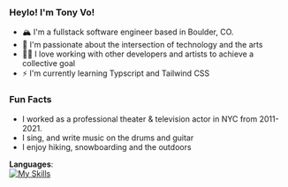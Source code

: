 ### Heylo! I'm Tony Vo!

- 🏔️ I'm a fullstack software engineer based in Boulder, CO. 
- 👾 I'm passionate about the intersection of technology and the arts 
- 🙌🏾 I love working with other developers and artists to achieve a collective goal
- ⚡️ I'm currently learning Typscript and Tailwind CSS


### Fun Facts
- I worked as a professional theater & television actor in NYC from 2011-2021. 
- I sing, and write music on the drums and guitar
- I enjoy hiking, snowboarding and the outdoors


**Languages**: 
<br>
[![My Skills](https://skillicons.dev/icons?i=js,html,css,react,aws,nodejs,express,postgres,mongodb,git&perline=10)](https://skillicons.dev)
